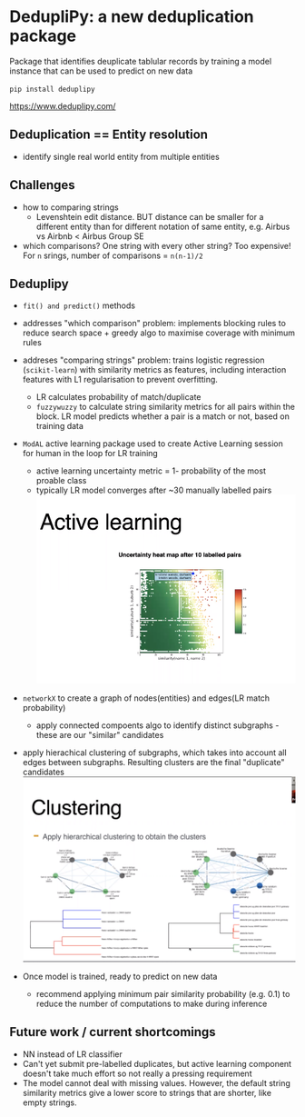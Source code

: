 # DedupliPy: a new deduplication package

Package that identifies deuplicate tablular records by training a model instance that can be used to predict on new data

`pip install deduplipy`

https://www.deduplipy.com/

## Deduplication == Entity resolution
 * identify single real world entity from multiple entities

 ## Challenges
 * how to comparing strings
    * Levenshtein edit distance. BUT distance can be smaller for a different entity than for different notation of same entity, e.g. Airbus vs Airbnb < Airbus Group SE 
* which comparisons? One string with every other string? Too expensive! For `n` srings, number of comparisons = `n(n-1)/2`


## Deduplipy
* `fit() and predict()` methods
* addresses "which comparison" problem: implements blocking rules to reduce search space + greedy algo to maximise coverage with minimum rules
* addreses "comparing strings" problem: trains logistic regression (`scikit-learn`) with similarity metrics as features, including interaction features with L1 regularisation to prevent overfitting. 
    * LR calculates probability of match/duplicate
    * `fuzzywuzzy` to calculate string similarity metrics for all pairs within the block. LR model predicts whether a pair is a match or not, based on training data
* `ModAL` active learning package used to create Active Learning session for human in the loop for LR training
    * active learning uncertainty metric = 1- probability of the most proable class
    * typically LR model converges after ~30 manually labelled pairs
![](2021-10-30-18-21-24.png)
* `networkX` to create a graph of nodes(entities) and edges(LR match probability)
    * apply connected compoents algo to identify distinct subgraphs - these are our "similar" candidates
* apply hierachical clustering of subgraphs, which takes into account all edges between subgraphs. Resulting clusters are the final "duplicate" candidates
    ![](2021-10-30-18-24-13.png)

* Once model is trained, ready to predict on new data
    * recommend applying minimum pair similarity probability (e.g. 0.1) to reduce the number of computations to make during inference
       

## Future work / current shortcomings
* NN instead of LR classifier
* Can't yet submit pre-labelled duplicates, but active learning component doesn't take much effort so not really a pressing requirement
* The model cannot deal with missing values. However, the default string similarity metrics give a lower score to strings that are shorter, like empty strings.